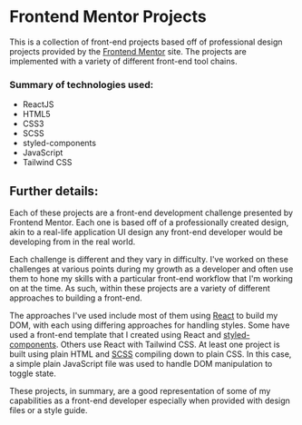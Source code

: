 # Frontend Mentor Projects

This is a collection of front-end projects based off of professional design projects provided by the [Frontend Mentor](https://www.frontendmentor.io/) site. The projects are implemented with a variety of different front-end tool chains.

### Summary of technologies used:

- ReactJS
- HTML5
- CSS3
- SCSS
- styled-components
- JavaScript
- Tailwind CSS

## Further details:

Each of these projects are a front-end development challenge presented by Frontend Mentor. Each one is based off of a professionally created design, akin to a real-life application UI design any front-end developer would be developing from in the real world.

Each challenge is different and they vary in difficulty. I've worked on these challenges at various points during my growth as a developer and often use them to hone my skills with a particular front-end workflow that I'm working on at the time. As such, within these projects are a variety of different approaches to building a front-end.

The approaches I've used include most of them using [React](https://reactjs.org/) to build my DOM, with each using differing approaches for handling styles. Some have used a front-end template that I created using React and [styled-components](https://styled-components.com/). Others use React with Tailwind CSS. At least one project is built using plain HTML and [SCSS](https://sass-lang.com/) compiling down to plain CSS. In this case, a simple plain JavaScript file was used to handle DOM manipulation to toggle state.

These projects, in summary, are a good representation of some of my capabilities as a front-end developer especially when provided with design files or a style guide.
